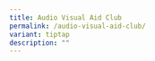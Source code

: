 ```yaml
---
title: Audio Visual Aid Club
permalink: /audio-visual-aid-club/
variant: tiptap
description: ""
---
```

